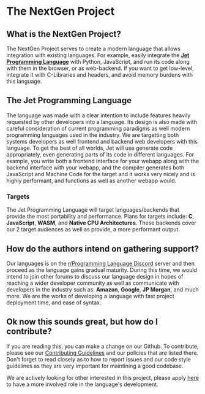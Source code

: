 # The NextGen Project


## What is the NextGen Project? 
The NextGen Project serves to create a modern language that allows integration with existing languages. For example, easily integrate the
**[Jet Programming Language](https://discord.gg/tft9Nw5jm6)** with Python, JavaScript, and run its code along with them in the browser, or
as web-backend. If you want to get low-level, integrate it with C-Libraries and headers, and avoid memory burdens with this language.

## The Jet Programming Language
The language was made with a clear intention to include features heavily requested by other developers into a language. Its design is also made with careful
consideration of current programming paradigms as well modern programming languages used in the industry. We are targetting both systems developers as well
frontend and backend web developers with this language. To get the best of all worlds, Jet will use generate code appropriately, even generating parts of 
its code in different languages. For example, you write both a frontend interface for your webapp along with the backend interface with your webapp, and
the compiler generates both JavaScript and Machine Code for the target and it works very nicely and is highly performant, and functions as well as another
webapp would. 

### Targets
The Jet Programming Language will target languages/backends that provide the most portability and performance.
Plans for targets include: **C**, **JavaScript**, **WASM**, and **Native CPU Architectures**.
These backends cover our 2 target audiences as well as provide, a more performant output.

## How do the authors intend on gathering support?
Our languages is on the [r/Programming Language Discord](https://discord.gg/tft9Nw5jm6) server and then proceed as the language gains gradual 
maturity. During this time, we would intend to join other forums to discuss our language design in hopes of reaching a wider developer community
as well as communicate with developers in the industry such as: **Amazon**, **Google**, **JP Morgan**, and much more. We are the works of developing
a language with fast project deployment time, and ease of syntax.

## Ok now this sounds great, but how do I contribute?
If you are reading this, you can make a change on our Github. To contribute, please see our [Contributing Guidelines](https://github.com/The-NextGen-Project/jet/blob/main/CONTRIBUTING.md) and our policies that are listed there. Don't forget to read closely as to how to report issues and our code style guidelines as they are very important for maintining a good codebase. 

We are actively looking for other interested in this project, please apply [here](https://forms.gle/FV8VaQXcqTmUcJd78) to have a more involved
role in the language's development.
